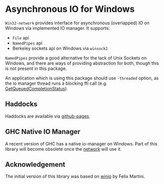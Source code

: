 # Asynchronous IO for Windows

`Win32-network` provides interface for asynchronous (overlapped) IO on Windows
via implemented IO manager.  It supports:

* `File` api
* `NamedPipes` api
* Berkeley sockets api on Windows via `winsock2` 

`NamedPipes` provide a good alternative for the lack of Unix Sockets on
Windows, and there are ways of providing abstraction for both, though this is
not present in this package.

An application which is using this package should use `-threaded` option, as
the io manager thread runs a blocking ffi call (e.g.
[GetQueuedCompletionStatus](https://docs.microsoft.com/en-us/windows/win32/api/ioapiset/nf-ioapiset-getqueuedcompletionstatus)).

## Haddocks

Haddocks are available via [github-pages](https://input-output-hk.github.io/Win32-network).

## GHC Native IO Manager

A recent version of GHC has a native io-manager on Windows.  Part of this
library will become obsolete once the
[network](https://hackage.haskell.org/package/network) will use it.

## Acknowledgement

The initial version of this library was based on
[winio](https://hackage.haskell.org/package/winio) by Felix Martini.
